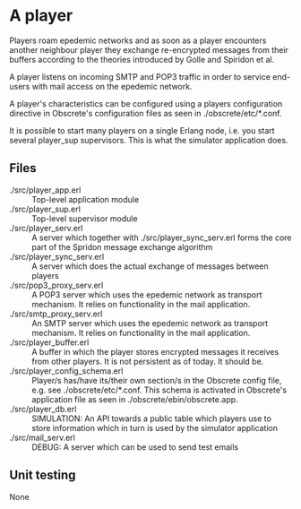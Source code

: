 # A player

Players roam epedemic networks and as soon as a player encounters
another neighbour player they exchange re-encrypted messages from their
buffers according to the theories introduced by Golle and Spiridon et
al.

A player listens on incoming SMTP and POP3 traffic in order to service
end-users with mail access on the epedemic network.

A player's characteristics can be configured using a players
configuration directive in Obscrete's configuration files as seen in
./obscrete/etc/*.conf.

It is possible to start many players on a single Erlang node,
i.e. you start several player_sup supervisors. This is what the
simulator application does.

## Files

<dl>
  <dt>./src/player_app.erl</dt>
  <dd>Top-level application module</dd>
  <dt>./src/player_sup.erl</dt>
  <dd>Top-level supervisor module</dd>
  <dt>./src/player_serv.erl</dt>
  <dd>A server which together with ./src/player_sync_serv.erl forms the core part of the Spridon message exchange algorithm</dd>
  <dt>./src/player_sync_serv.erl</dt>
  <dd>A server which does the actual exchange of messages between players</dd>
  <dt>./src/pop3_proxy_serv.erl</dt>
  <dd>A POP3 server which uses the epedemic network as transport
  mechanism. It relies on functionality in the mail application.</dd>
  <dt>./src/smtp_proxy_serv.erl</dt>
  <dd>An SMTP server which uses the epedemic network as transport mechanism. It relies on functionality in the mail application.</dd>
  <dt>./src/player_buffer.erl</dt>
  <dd>A buffer in which the player stores encrypted messages it receives from other players. It is not persistent as of today. It should be.</dd>
  <dt>./src/player_config_schema.erl</dt>
  <dd>Player/s has/have its/their own section/s in the Obscrete config file, e.g. see ./obscrete/etc/*.conf. This schema is activated in Obscrete's application file as seen in ./obscrete/ebin/obscrete.app.</dd>
  <dt>./src/player_db.erl</dt>
  <dd>SIMULATION: An API towards a public table which players use to store information which in turn is used by the simulator application</dd>
  <dt>./src/mail_serv.erl</dt>
  <dd>DEBUG: A server which can be used to send test emails</dd>
</dl>

## Unit testing

None
